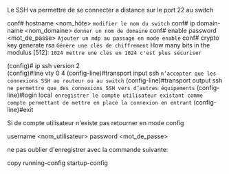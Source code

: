 Le SSH va permettre de se connecter a distance sur le port 22 au switch 

conf# hostname <nom_hôte> `modifier le nom du switch`
conf# ip domain-name <nom_domaine> `donner un nom de domaine` 
conf# enable password <mot_de_passe> `Ajouter un mdp au passage en mode enable`
conf# crypto key generate rsa `Génère une clés de chiffrement` 
How many bits in the modulus [512]: `1024 mettre une cles en 1024 c'est plus sécuriser` 

(config)# ip ssh version 2  
(config)#line vty 0 4 
(config-line)#transport input ssh `n’accepter que les connexions SSH au routeur ou au switch`
(config-line)#transport output ssh `ne permettre que des connexions SSH vers d’autres équipements`
(config-line)#login local` enregistrer le compte utilisateur existant comme compte permettant de mettre en place la connexion en entrant`
(config-line)#exit

Si de compte utilisateur n'existe pas retourner en mode config 

username <nom_utilisateur> password <mot_de_passe>

ne pas oublier d'enregistrer avec la commande suivante:

copy running-config startup-config